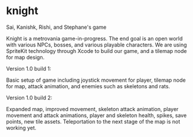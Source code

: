 # knight
Sai, Kanishk, Rishi, and Stephane's game

Knight is a metrovania game-in-progress. The end goal is an open world with various NPCs, bosses, and various playable characters. We are using SpriteKit technology through Xcode to build our game, and a tilemap node for map design. 


Version 1.0 build 1:

Basic setup of game including joystick movement for player, tilemap node for map, attack animation, and enemies such as skeletons and rats. 

Version 1.0 build 2: 

Expanded map, improved movement, skeleton attack animation, player movement and attack animations, player and skeleton health, spikes, save points, new tile assets. Teleportation to the next stage of the map is not working yet. 
